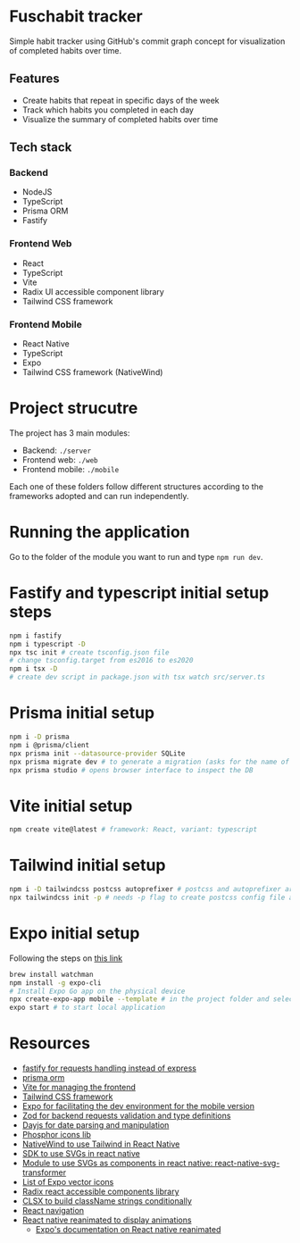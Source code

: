 # Fuschabit tracker

Simple habit tracker using GitHub's commit graph concept for visualization of completed habits over time.

## Features

- Create habits that repeat in specific days of the week
- Track which habits you completed in each day
- Visualize the summary of completed habits over time

## Tech stack

### Backend

- NodeJS
- TypeScript
- Prisma ORM
- Fastify

### Frontend Web

- React
- TypeScript
- Vite
- Radix UI accessible component library
- Tailwind CSS framework

### Frontend Mobile

- React Native
- TypeScript
- Expo
- Tailwind CSS framework (NativeWind)

# Project strucutre

The project has 3 main modules:

- Backend: `./server`
- Frontend web: `./web`
- Frontend mobile: `./mobile`

Each one of these folders follow different structures according to the frameworks adopted and can run independently.

# Running the application

Go to the folder of the module you want to run and type `npm run dev`.

# Fastify and typescript initial setup steps

```bash
npm i fastify
npm i typescript -D
npx tsc init # create tsconfig.json file
# change tsconfig.target from es2016 to es2020
npm i tsx -D
# create dev script in package.json with tsx watch src/server.ts
```

# Prisma initial setup

```bash
npm i -D prisma
npm i @prisma/client
npx prisma init --datasource-provider SQLite
npx prisma migrate dev # to generate a migration (asks for the name of the migration that will be concatenated to the name of the migration file)
npx prisma studio # opens browser interface to inspect the DB
```

# Vite initial setup

```bash
npm create vite@latest # framework: React, variant: typescript
```

# Tailwind initial setup

```bash
npm i -D tailwindcss postcss autoprefixer # postcss and autoprefixer are only required for the web project
npx tailwindcss init -p # needs -p flag to create postcss config file and integrate with Vite (to initialize tailwind on the mobile folder you don't need the -p flag)
```

# Expo initial setup

Following the steps on [this link](https://react-native.rocketseat.dev/expo-managed/macos)

```bash
brew install watchman
npm install -g expo-cli
# Install Expo Go app on the physical device
npx create-expo-app mobile --template # in the project folder and select template Basic (Typescript)
expo start # to start local application
```

# Resources

- [fastify for requests handling instead of express](https://www.fastify.io/)
- [prisma orm](https://www.prisma.io/)
- [Vite for managing the frontend](https://vitejs.dev/)
- [Tailwind CSS framework](https://tailwindcss.com/)
- [Expo for facilitating the dev environment for the mobile version](https://expo.dev/)
- [Zod for backend requests validation and type definitions](https://www.npmjs.com/package/zod)
- [Dayjs for date parsing and manipulation](https://www.npmjs.com/package/dayjs)
- [Phosphor icons lib](https://phosphoricons.com/)
- [NativeWind to use Tailwind in React Native](https://www.nativewind.dev/)
- [SDK to use SVGs in react native](https://docs.expo.dev/versions/latest/sdk/svg/)
- [Module to use SVGs as components in react native: react-native-svg-transformer](https://github.com/kristerkari/react-native-svg-transformer)
- [List of Expo vector icons](https://oblador.github.io/react-native-vector-icons/)
- [Radix react accessible components library](https://www.radix-ui.com/)
- [CLSX to build className strings conditionally](https://www.npmjs.com/package/clsx)
- [React navigation](https://reactnavigation.org/)
- [React native reanimated to display animations](https://docs.swmansion.com/react-native-reanimated/)
  - [Expo's documentation on React native reanimated](https://docs.expo.dev/versions/latest/sdk/reanimated/)

